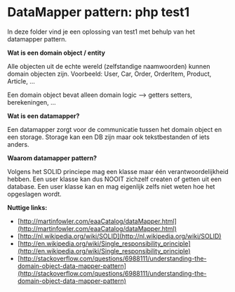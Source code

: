 # DataMapper pattern: php test1

In deze folder vind je een oplossing van test1 met behulp van het datamapper pattern.

**Wat is een domain object / entity**

Alle objecten uit de echte wereld (zelfstandige naamwoorden) kunnen domain objecten zijn. Voorbeeld: User, Car, Order, OrderItem, Product, Article, ...

Een domain object bevat alleen domain logic --> getters setters, berekeningen, ...

**Wat is een datamapper?**

Een datamapper zorgt voor de communicatie tussen het domain object en een storage. Storage kan een DB zijn maar ook tekstbestanden of iets anders.

**Waarom datamapper pattern?**

Volgens het SOLID princiepe mag een klasse maar één verantwoordelijkheid hebben. Een user klasse kan dus NOOIT zichzelf createn of getten uit een database. Een user klasse kan en mag eigenlijk zelfs niet weten hoe het opgeslagen wordt.

**Nuttige links:**

* [http://martinfowler.com/eaaCatalog/dataMapper.html](http://martinfowler.com/eaaCatalog/dataMapper.html)
* [http://nl.wikipedia.org/wiki/SOLID](http://nl.wikipedia.org/wiki/SOLID)
* [http://en.wikipedia.org/wiki/Single_responsibility_principle](http://en.wikipedia.org/wiki/Single_responsibility_principle)
* [http://stackoverflow.com/questions/6988111/understanding-the-domain-object-data-mapper-pattern](http://stackoverflow.com/questions/6988111/understanding-the-domain-object-data-mapper-pattern)

